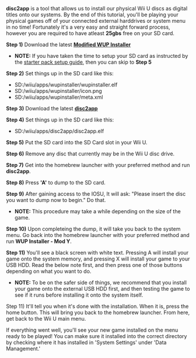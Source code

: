 **disc2app** is a tool that allows us to install our physical Wii U discs as digital titles onto our systems. By the end of this tutorial, you'll be playing your physical games off of your connected external harddrives or system menu in no time! Fortunately it's a very easy and straight forward process, however you are required to have atleast **25gbs** free on your SD card.

**Step 1)** Download the latest [**Modified WUP Installer**](https://github.com/Yardape8000/wupinstaller/releases)

* **NOTE:** If you have taken the time to setup your SD card as instructed by the [starter pack setup guide](https://github.com/FlimFlam69/WiiUTutorial/wiki/0:-Starter-Pack), then you can skip to **Step 5**
 
**Step 2)** Set things up in the SD card like this:

* SD:/wiiu/apps/wupinstaller/wupinstaller.elf
* SD:/wiiu/apps/wupinstaller/icon.png
* SD:/wiiu/apps/wupinstaller/meta.xml

**Step 3)** Download the latest [**disc2app**](https://github.com/koolkdev/disc2app/releases)

**Step 4)** Set things up in the SD card like this:

* SD:/wiiu/apps/disc2app/disc2app.elf

**Step 5)** Put the SD card into the SD Card slot in your Wii U.

**Step 6)** Remove any disc that currently may be in the Wii U disc drive.

**Step 7)** Get into the homebrew launcher with your preferred method and run **disc2app**.

**Step 8)** Press **'A'** to dump to the SD card.

**Step 9)** After gaining access to the IOSU, It will ask: "Please insert the disc you want to dump now to begin." Do that.

* **NOTE:** This procedure may take a while depending on the size of the game. 

**Step 10)** Upon completeing the dump, it will take you back to the system menu. Go back into the homebrew launcher with your preferred method and run **WUP Installer - Mod Y**.

**Step 11)** You'll see a black screen with white text. Pressing A will install your game onto the system memory, and pressing X will install your game to your USB HDD. Read the below note first, and then press one of those buttons depending on what you want to do.

* **NOTE:** To be on the safer side of things, we recommend that you install your game onto the external USB HDD first, and then testing the game to see if it runs before installing it onto the system itself.

Step 11) It'll tell you when it's done with the installation. When it is, press the home button. This will bring you back to the homebrew launcher. From here, get back to the Wii U main menu.

If everything went well, you'll see your new game installed on the menu ready to be played! You can make sure it installed into the correct directory by checking where it has installed in 'System Settings' under 'Data Management.'
